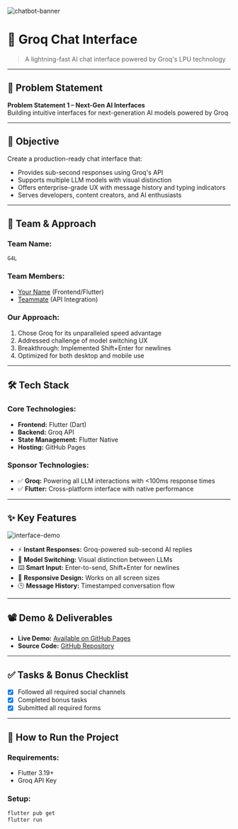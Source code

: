 ![chatbot-banner](https://github.com/user-attachments/assets/a1493b84-e4e2-456e-a791-ce35ee2bcf2f)

# 🚀 Groq Chat Interface

> A lightning-fast AI chat interface powered by Groq's LPU technology

---

## 📌 Problem Statement

**Problem Statement 1 – Next-Gen AI Interfaces**  
Building intuitive interfaces for next-generation AI models powered by Groq

---

## 🎯 Objective

Create a production-ready chat interface that:
- Provides sub-second responses using Groq's API
- Supports multiple LLM models with visual distinction
- Offers enterprise-grade UX with message history and typing indicators
- Serves developers, content creators, and AI enthusiasts

---

## 🧠 Team & Approach

### Team Name:  
`G4L`

### Team Members:  
- [Your Name](https://github.com/) (Frontend/Flutter)  
- [Teammate](https://linkedin.com/) (API Integration)  

### Our Approach:  
1. Chose Groq for its unparalleled speed advantage
2. Addressed challenge of model switching UX
3. Breakthrough: Implemented Shift+Enter for newlines
4. Optimized for both desktop and mobile use

---

## 🛠️ Tech Stack

### Core Technologies:
- **Frontend:** Flutter (Dart)
- **Backend:** Groq API
- **State Management:** Flutter Native
- **Hosting:** GitHub Pages

### Sponsor Technologies:
- ✅ **Groq:** Powering all LLM interactions with <100ms response times
- ✅ **Flutter:** Cross-platform interface with native performance

---

## ✨ Key Features

![interface-demo](https://example.com/demo.gif)

- ⚡ **Instant Responses:** Groq-powered sub-second AI replies
- 🎨 **Model Switching:** Visual distinction between LLMs
- ⌨️ **Smart Input:** Enter-to-send, Shift+Enter for newlines
- 📱 **Responsive Design:** Works on all screen sizes
- 🕒 **Message History:** Timestamped conversation flow

---

## 📽️ Demo & Deliverables

- **Live Demo:** [Available on GitHub Pages]()  
- **Source Code:** [GitHub Repository]()  

---

## ✅ Tasks & Bonus Checklist

- [x] Followed all required social channels
- [x] Completed bonus tasks
- [x] Submitted all required forms

---

## 🧪 How to Run the Project

### Requirements:
- Flutter 3.19+
- Groq API Key

### Setup:
```bash
flutter pub get
flutter run
